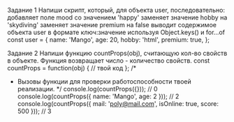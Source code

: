 Задание 1
Напиши скрипт, который, для объекта user, последовательно:
добавляет поле mood со значением 'happy'
заменяет значение hobby на 'skydiving'
заменяет значение premium на false
выводит содержимое объекта user в формате ключ:значение используя Object.keys() и for...of
const user = {
  name: 'Mango',
  age: 20,
  hobby: 'html',
  premium: true,
};

Задание 2
Напиши функцию countProps(obj), считающую кол-во свойств в объекте. Функция возвращает число - количество свойств.
const countProps = function(obj) {
  // твой код
};
/*
 * Вызовы функции для проверки работоспособности твоей реализации.
 */
console.log(countProps({})); // 0
console.log(countProps({ name: 'Mango', age: 2 })); // 2
console.log(countProps({ mail: 'poly@mail.com', isOnline: true, score: 500 })); // 3
